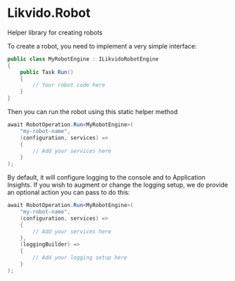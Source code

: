 # Likvido.Robot
Helper library for creating robots

To create a robot, you need to implement a very simple interface:

```csharp
public class MyRobotEngine : ILikvidoRobotEngine
{
    public Task Run()
    {
        // Your robot code here
    }
}
```

Then you can run the robot using this static helper method

```csharp
await RobotOperation.Run<MyRobotEngine>(
    "my-robot-name",
    (configuration, services) =>
    {
        // Add your services here
    }
);
```

By default, it will configure logging to the console and to Application Insights. If you wish to augment or change the logging setup, we do provide an optional action you can pass to do this:

```csharp
await RobotOperation.Run<MyRobotEngine>(
    "my-robot-name",
    (configuration, services) =>
    {
        // Add your services here
    },
    (loggingBuilder) =>
    {
        // Add your logging setup here
    }
);
```
